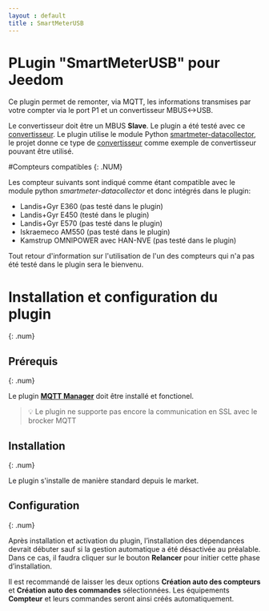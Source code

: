 ```yaml
---
layout : default
title : SmartMeterUSB
---
```


# PLugin "SmartMeterUSB" pour Jeedom

Ce plugin permet de remonter, via MQTT, les informations transmises par votre compter via le port P1 et un convertisseur MBUS<->USB.

Le convertisseur doit être un MBUS **Slave**. Le plugin a été testé avec ce [convertisseur](https://fr.aliexpress.com/item/1005006212611801.html?spm=a2g0o.detail.pcDetailTopMoreOtherSeller.2.7aafXfI0XfI0dD&gps-id=pcDetailTopMoreOtherSeller&scm=1007.40050.354490.0&scm_id=1007.40050.354490.0&scm-url=1007.40050.354490.0&pvid=c8572017-9a80-4506-a93f-0c04706d9496&_t=gps-id:pcDetailTopMoreOtherSeller,scm-url:1007.40050.354490.0,pvid:c8572017-9a80-4506-a93f-0c04706d9496,tpp_buckets:668%232846%238107%231934&pdp_npi=4%40dis%21CHF%219.07%217.62%21%21%2110.44%218.77%21%402103871e17243213075876658ecc43%2112000036302876309%21rec%21CH%21748220648%21X&utparam-url=scene%3ApcDetailTopMoreOtherSeller%7Cquery_from%3A).
Le plugin utilise le module Python [smartmeter-datacollector](https://github.com/scs/smartmeter-datacollector), le projet donne ce type de [convertisseur](https://zeta-eng.ch/produkte/interfaces/zeta-usb-interfaces/m-bus-slave/) comme exemple de convertisseur pouvant être utilisé.

#Compteurs compatibles
{: .NUM}

Les compteur suivants sont indiqué comme étant compatible avec le module python *smartmeter-datacollector* et donc intégrés dans le plugin:
* Landis+Gyr E360 (pas testé dans le plugin)
* Landis+Gyr E450 (testé dans le plugin)
* Landis+Gyr E570 (pas testé dans le plugin)
* Iskraemeco AM550 (pas testé dans le plugin)
* Kamstrup OMNIPOWER avec HAN-NVE (pas testé dans le plugin)

Tout retour d'information sur l'utilisation de l'un des compteurs qui n'a pas été testé dans le plugin sera le bienvenu.

# Installation et configuration du plugin
{: .num}

## Prérequis
{: .num}

Le plugin [**MQTT Manager**](https://market.jeedom.com/index.php?v=d&p=market_display&id=4213) doit être installé et fonctionel.

> :bulb: Le plugin ne supporte pas encore la communication en SSL avec le brocker MQTT

## Installation
{: .num}

Le plugin s'installe de manière standard depuis le market.

## Configuration
{: .num}

Après installation et activation du plugin, l’installation des dépendances devrait débuter sauf si la gestion automatique a été
désactivée au préalable. Dans ce cas, il faudra cliquer sur le bouton **Relancer** pour initier cette phase d’installation.

Il est recommandé de laisser les deux options **Création auto des compteurs** et **Création auto des commandes** sélectionnées.
Les équipements **Compteur** et leurs commandes seront ainsi créés automatiquement.

